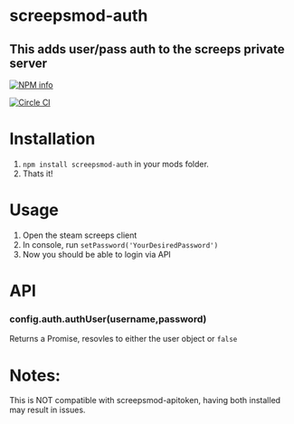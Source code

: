 # screepsmod-auth

## This adds user/pass auth to the screeps private server

[![NPM info](https://nodei.co/npm/screepsmod-auth.png?downloads=true)](https://npmjs.org/package/screepsmod-auth)

[![Circle CI](https://circleci.com/gh/ScreepsMods/screepsmod-auth.svg?style=shield)](https://circleci.com/gh/ScreepsMods/screepsmod-auth)

# Installation 

1. `npm install screepsmod-auth` in your mods folder.
2. Thats it!

# Usage
1. Open the steam screeps client
2. In console, run `setPassword('YourDesiredPassword')`
3. Now you should be able to login via API

# API

### config.auth.authUser(username,password)
Returns a Promise, resovles to either the user object or `false`

# Notes:
This is NOT compatible with screepsmod-apitoken, having both installed may result in issues.
